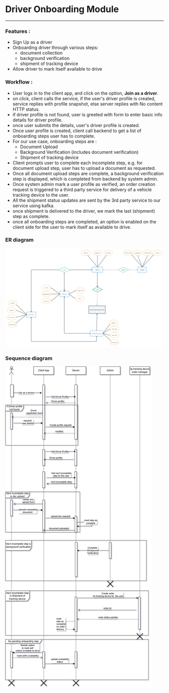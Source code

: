 # Driver Onboarding Module
<hr/>

### Features :

- Sign Up as a driver
- Onboarding driver through various steps:
  - document collection
  - background verification
  - shipment of tracking device
- Allow driver to mark itself available to drive

### Workflow :

- User logs in to the client app, and click on the option, **Join as a driver**.
- on click, client calls the service, if the user's driver profile is created, service replies with profile snapshot, else server replies with No content HTTP status.
- if driver profile is not found, user is greeted with form to enter basic info details for driver profile.
- once user submits the details, user's driver profile is created.
- Once user profile is created, client call backend to get a list of onboarding steps user has to complete.
- For our use case, onboarding steps are : 
  - Document Upload
  - Background Verification (includes document verification)
  - Shipment of tracking device
- Client prompts user to complete each incomplete step, e.g. for document upload step, user has to upload a document as requested.
- Once all document upload steps are complete, a background verification step is displayed, which is completed from backend by system admin.
- Once system admin mark a user profile as verified, an order creation request is triggered to a third party service for delivery of a vehicle tracking device to the user.
- All the shipment status updates are sent by the 3rd party service to our service using kafka.
- once shipment is delivered to the driver, we mark the last (shipment) step as complete.
- once all onboarding steps are completed, an option is enabled on the client side for the user to mark itself as available to drive.

### ER diagram
<img src = "./src/main/resources/templates/ERdiagram2.jpg" alt="ER diagram"/>

### Sequence diagram
<img src = "./src/main/resources/templates/sequence_diagram.jpg" alt="sequence diagram"/>
